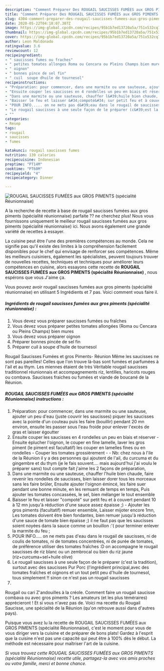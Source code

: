```yaml
---
description: "Comment Préparer Des ROUGAIL SAUCISSES FUMÉES aux GROS PIMENTS (spécialité Réunionnaise)"
title: "Comment Préparer Des ROUGAIL SAUCISSES FUMÉES aux GROS PIMENTS (spécialité Réunionnaise)"
slug: 4304-comment-preparer-des-rougail-saucisses-fumees-aux-gros-piments-specialite-reunionnaise
date: 2020-05-22T04:18:07.307Z
image: https://img-global.cpcdn.com/recipes/95b1b7ed13720a5a/751x532cq70/rougail-saucisses-fumees-aux-gros-piments-specialite-reunionnaise-photo-principale-de-la-recette.jpg
thumbnail: https://img-global.cpcdn.com/recipes/95b1b7ed13720a5a/751x532cq70/rougail-saucisses-fumees-aux-gros-piments-specialite-reunionnaise-photo-principale-de-la-recette.jpg
cover: https://img-global.cpcdn.com/recipes/95b1b7ed13720a5a/751x532cq70/rougail-saucisses-fumees-aux-gros-piments-specialite-reunionnaise-photo-principale-de-la-recette.jpg
author: Leon Maldonado
ratingvalue: 3.6
reviewcount: 12
recipeingredient:
- " saucisses fumes ou fraches"
- " petites tomates allonges Roma ou Cencara ou Pleins Champs bien mures"
- " oignon"
- " bonnes pince de sel fin"
- " cuil  soupe dhuile de tournesol"
recipeinstructions:
- "Préparation: pour commencer, dans une marmite ou une sauteuse, ajouter un peu d&#39;eau (juste couvrir les saucisses) piquer les saucisses avec la pointe d&#39;un couteau puis les faire (bouillir) pendant 20 mn environ, ensuite les passer sous l&#39;eau froide pour enlever l&#39;excès de gras et laisser égoutter"
- "Ensuite couper les saucisses en 4 rondelles un peu en biais et réserver Ensuite éplucher l&#39;oignon, le couper en fine lamelle, laver les gros piment (le piment est facultatif) les couper en lamelles fines ou en rondelles  Couper les tomates grossièrement  Nb: chez nous à l&#39;ile de la Réunion il y a des personnes qui ajoutent de l&#39;ail, du curcuma et du gingembre et du thym (je le fais souvent.... mais aujourd&#39;hui j&#39;ai voulu le préparer sans) tout compte fait j&#39;aime les 2 façons de préparation,"
- "Dans une marmite ou une sauteuse, chauffer l&#39;huile bien chaude, faire revenir les rondelles de saucisses, bien laisser dorer tous les morceaux sans les faire brûler, Ensuite ajouter l&#39;oignon émincé, les faire suer pendant une bonne minute, en les remuant de temps en temps, Puis ajouter les tomates concassées, le sel, bien mélanger le tout ensemble"
- "Baisser le feu et laisser &#34;compoté&#34; sur petit feu et à couvert pendant 10 à 12 mn jusqu&#39;à réduction d&#39;une sauce assez épaisse ;) Ajouter les gros piments (facultatif) remuer ensemble, Laisser mijoter encore 1mn, Les tomates doivent être bien fondantes, bien remuer jusqu&#39;à réduction d&#39;une sauce de tomate bien épaisse ;) il ne faut pas que les saucisses soient noyées dans la sauce comme un bouillon :&#39;( pour terminer enlever la marmite du feu ;"
- "POUR INFO..... on ne mets pas d&#39;eau dans le rougail de saucisses, ni de coulis de tomates, ni de tomates concentrées, ni de purée de tomates, de préférence utiliser des tomates fraîches :D on accompagne le rougail saucisses de riz blanc ou un zembrocal ou bien du riz jaune (riz+curcuma+sel+huile olive)"
- "Le rougail saucisses à une seule façon de le préparer (c&#39;est la tradition), surtout avec des saucisses Pur Porc (l&#39;ingrédient principal,avec des tomates fraîches et oignons et un tout petit peu d&#39;huile de tournesol, tous simplement !! sinon ce n&#39;est pas un rougail saucisses"
- ""
categories:
- Resep
tags:
- rougail
- saucisses
- fumes

katakunci: rougail saucisses fumes 
nutrition: 139 calories
recipecuisine: Indonesian
preptime: "PT14M"
cooktime: "PT60M"
recipeyield: "4"
recipecategory: Dinner

---
```



![ROUGAIL SAUCISSES FUMÉES aux GROS PIMENTS (spécialité Réunionnaise)](https://img-global.cpcdn.com/recipes/95b1b7ed13720a5a/751x532cq70/rougail-saucisses-fumees-aux-gros-piments-specialite-reunionnaise-photo-principale-de-la-recette.jpg)

A la recherche de recette à base de rougail saucisses fumées aux gros piments (spécialité réunionnaise) parfaite ?? ne cherchez plus! Nous vous fournissons uniquement le meilleur rougail saucisses fumées aux gros piments (spécialité réunionnaise) ici. Nous avons également une grande variété de recettes à essayer.

La cuisine peut être l'une des premières compétences au monde. Cela ne signifie pas qu'il existe des limites à la compréhension facilement disponibles pour le chef qui envisage de renforcer ses compétences. Même les meilleurs cuisiniers, également les spécialistes, peuvent toujours trouver de nouvelles recettes, techniques et techniques pour améliorer leurs compétences en cuisine, alors essayons cette recette de <strong> ROUGAIL SAUCISSES FUMÉES aux GROS PIMENTS (spécialité Réunionnaise) </strong>, nous espérons que vous J'aime ça.

<!--inarticleads1-->

Vous pouvez avoir rougail saucisses fumées aux gros piments (spécialité réunionnaise) en utilisant 5 Ingrédients et 7 pas. Voici comment vous faire il.

##### Ingrédients de rougail saucisses fumées aux gros piments (spécialité réunionnaise) :

1. Vous devez vous préparer  saucisses fumées ou fraîches
1. Vous devez vous préparer  petites tomates allongées (Roma ou Cencara ou Pleins Champs) bien mures
1. Vous devez vous préparer  oignon
1. Préparer  bonnes pincée de sel fin
1. Préparer  cuil à soupe d&#39;huile de tournesol


Rougail Saucisses Fumées et gros Piments- Réunion Même les saucisses ne sont pas pareilles! Celles que l&#39;on trouve là-bas sont fumées et parfumées à l&#39;ail et au thym. Les miennes étaient de très Véritable rougail saucisses traditionnel réunionnais et accompagnements riz, lentilles, haricots rouges ou combava. Saucisses fraiches ou fumées et viande de boucané de la Réunion. 

<!--inarticleads2-->

##### ROUGAIL SAUCISSES FUMÉES aux GROS PIMENTS (spécialité Réunionnaise) instructions :

1. Préparation: pour commencer, dans une marmite ou une sauteuse, ajouter un peu d&#39;eau (juste couvrir les saucisses) piquer les saucisses avec la pointe d&#39;un couteau puis les faire (bouillir) pendant 20 mn environ, ensuite les passer sous l&#39;eau froide pour enlever l&#39;excès de gras et laisser égoutter
1. Ensuite couper les saucisses en 4 rondelles un peu en biais et réserver - Ensuite éplucher l&#39;oignon, le couper en fine lamelle, laver les gros piment (le piment est facultatif) les couper en lamelles fines ou en rondelles  - Couper les tomates grossièrement -  - Nb: chez nous à l&#39;ile de la Réunion il y a des personnes qui ajoutent de l&#39;ail, du curcuma et du gingembre et du thym (je le fais souvent.... mais aujourd&#39;hui j&#39;ai voulu le préparer sans) tout compte fait j&#39;aime les 2 façons de préparation,
1. Dans une marmite ou une sauteuse, chauffer l&#39;huile bien chaude, faire revenir les rondelles de saucisses, bien laisser dorer tous les morceaux sans les faire brûler, Ensuite ajouter l&#39;oignon émincé, les faire suer pendant une bonne minute, en les remuant de temps en temps, Puis ajouter les tomates concassées, le sel, bien mélanger le tout ensemble
1. Baisser le feu et laisser &#34;compoté&#34; sur petit feu et à couvert pendant 10 à 12 mn jusqu&#39;à réduction d&#39;une sauce assez épaisse ;) - Ajouter les gros piments (facultatif) remuer ensemble, Laisser mijoter encore 1mn, Les tomates doivent être bien fondantes, bien remuer jusqu&#39;à réduction d&#39;une sauce de tomate bien épaisse ;) il ne faut pas que les saucisses soient noyées dans la sauce comme un bouillon :&#39;( pour terminer enlever la marmite du feu ;
1. POUR INFO..... on ne mets pas d&#39;eau dans le rougail de saucisses, ni de coulis de tomates, ni de tomates concentrées, ni de purée de tomates, de préférence utiliser des tomates fraîches :D on accompagne le rougail saucisses de riz blanc ou un zembrocal ou bien du riz jaune (riz+curcuma+sel+huile olive)
1. Le rougail saucisses à une seule façon de le préparer (c&#39;est la tradition), surtout avec des saucisses Pur Porc (l&#39;ingrédient principal,avec des tomates fraîches et oignons et un tout petit peu d&#39;huile de tournesol, tous simplement !! sinon ce n&#39;est pas un rougail saucisses
1. 


Rougail ou cari Z&#39;andouilles à la créole. Comment faire un rougail saucisse combava ou avec gros piments ? Les amateurs (et les plus téméraires) apprécieront ! Et si vous n&#39;avez pas de. Voici ma recette du Rougail Saucisse, une spécialité de la Réunion (qu&#39;on retrouve aussi dans d&#39;autres pays). 

<!--inarticleads1-->

<p>
Puisque vous avez lu la recette de ROUGAIL SAUCISSES FUMÉES aux GROS PIMENTS (spécialité Réunionnaise), c'est le moment pour vous de vous diriger vers la cuisine et de préparer de bons plats! Gardez à l'esprit que la cuisine n'est pas une capacité qui peut être à 100% dès le début. La méthode est nécessaire pour maîtriser l'art de la cuisine.
</p>

<p>
<i>Si vous trouvez cette ROUGAIL SAUCISSES FUMÉES aux GROS PIMENTS (spécialité Réunionnaise) recette utile, partagez-la avec vos amis proches ou votre famille, merci et bonne chance.</i>
</p>
